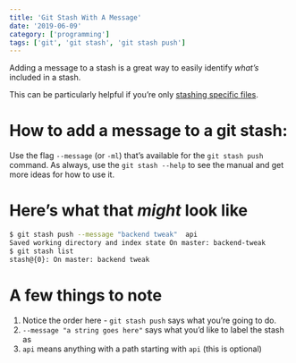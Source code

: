 ```yaml
---
title: 'Git Stash With A Message'
date: '2019-06-09'
category: ['programming']
tags: ['git', 'git stash', 'git stash push']
---
```


Adding a message to a stash is a great way to easily identify _what’s_ included in a stash.

This can be particularly helpful if you’re only [stashing specific files](../../2019-06-08/git-stash-specific-file).

# How to add a message to a git stash:

Use the flag `--message` (or `-ml`) that’s available for the `git stash push` command.
As always, use the `git stash --help` to see the manual and get more ideas for how to use it.

# Here’s what that _might_ look like

```zsh
$ git stash push --message "backend tweak"  api
Saved working directory and index state On master: backend-tweak
$ git stash list
stash@{0}: On master: backend tweak
```

# A few things to note

1. Notice the order here - `git stash push` says what you’re going to do.
2. `--message "a string goes here"` says what you’d like to label the stash as
3. `api` means anything with a path starting with `api` (this is optional)
